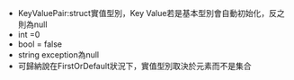
  - KeyValuePair:struct實值型別，Key Value若是基本型別會自動初始化，反之則為null
  - int =0
  - bool = false
  - string exception為null
  - 可歸納說在FirstOrDefault狀況下，實值型別取決於元素而不是集合